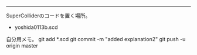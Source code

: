 ---
SuperColliderのコードを置く場所。

* yoshida0113b.scd

自分用メモ。
git add *.scd
git commit -m "added explanation2"
git push -u origin master

